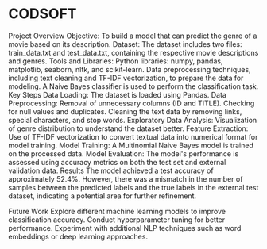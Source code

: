 # CODSOFT
Project Overview
Objective: To build a model that can predict the genre of a movie based on its description.
Dataset: The dataset includes two files: train_data.txt and test_data.txt, containing the respective movie descriptions and genres.
Tools and Libraries:
Python libraries: numpy, pandas, matplotlib, seaborn, nltk, and scikit-learn.
Data preprocessing techniques, including text cleaning and TF-IDF vectorization, to prepare the data for modeling.
A Naive Bayes classifier is used to perform the classification task.
Key Steps
Data Loading: The dataset is loaded using Pandas.
Data Preprocessing:
Removal of unnecessary columns (ID and TITLE).
Checking for null values and duplicates.
Cleaning the text data by removing links, special characters, and stop words.
Exploratory Data Analysis: Visualization of genre distribution to understand the dataset better.
Feature Extraction: Use of TF-IDF vectorization to convert textual data into numerical format for model training.
Model Training: A Multinomial Naive Bayes model is trained on the processed data.
Model Evaluation: The model's performance is assessed using accuracy metrics on both the test set and external validation data.
Results
The model achieved a test accuracy of approximately 52.4%. However, there was a mismatch in the number of samples between the predicted labels and the true labels in the external test dataset, indicating a potential area for further refinement.

Future Work
Explore different machine learning models to improve classification accuracy.
Conduct hyperparameter tuning for better performance.
Experiment with additional NLP techniques such as word embeddings or deep learning approaches.
